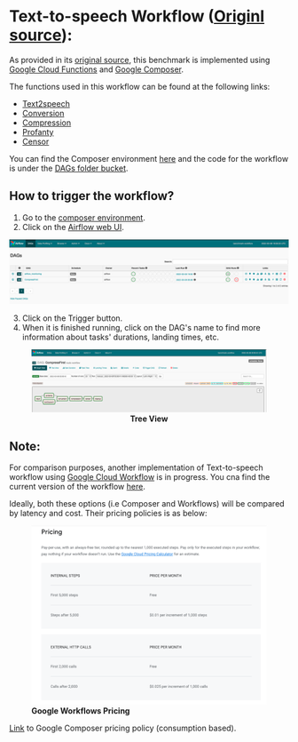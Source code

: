 # Text-to-speech Workflow ([Originl source](https://github.com/SimonEismann/FunctionsAndWorkflows)):

As provided in its [original source](https://github.com/SimonEismann/FunctionsAndWorkflows), this benchmark is implemented using [Google Cloud Functions](https://cloud.google.com/functions) and [Google Composer](https://cloud.google.com/composer). 

The functions used in this workflow can be found at the following links: 
* [Text2speech](https://console.cloud.google.com/functions/details/northamerica-northeast1/text2speech_raw?env=gen1&authuser=1&project=ubc-serverless-ghazal)
* [Conversion](https://console.cloud.google.com/functions/details/northamerica-northeast1/conversion_raw?env=gen1&authuser=1&project=ubc-serverless-ghazal)
* [Compression](https://console.cloud.google.com/functions/details/northamerica-northeast1/compression_raw?env=gen1&authuser=1&project=ubc-serverless-ghazal)
* [Profanty](https://console.cloud.google.com/functions/details/northamerica-northeast1/Profanity-Detection-Raw?env=gen1&authuser=1&project=ubc-serverless-ghazal)
* [Censor](https://console.cloud.google.com/functions/details/northamerica-northeast1/censor_raw?env=gen1&authuser=1&project=ubc-serverless-ghazal)

You can find the Composer environment [here](https://console.cloud.google.com/composer/environments/detail/northamerica-northeast1/benchmark-workflow?authuser=1&project=ubc-serverless-ghazal) and the code for the workflow is under the [DAGs folder bucket](https://console.cloud.google.com/storage/browser/northamerica-northeast1-ben-2f02ddc6-bucket/dags?project=ubc-serverless-ghazal&authuser=1).

## How to trigger the workflow? 
1. Go to the [composer environment](https://console.cloud.google.com/composer/environments/detail/northamerica-northeast1/benchmark-workflow?authuser=1&project=ubc-serverless-ghazal).
2. Click on the [Airflow web UI](https://jca03030db0161f0ap-tp.appspot.com/).
<img src="./AirFlow_UI_DAGS.png"/>

3. Click on the Trigger button. 
4. When it is finished running, click on the DAG's name to find more information about tasks' durations, landing times, etc. 

<figure>
<img src="./workflow_tree_view.png" alt="Tree View"/>
<figcaption align = "center"><b>Tree View</b></figcaption>
</figure>

## Note: 
For comparison purposes, another implementation of Text-to-speech workflow using [Google Cloud Workflow](https://cloud.google.com/workflows) is in progress. You cna find the current version of the workflow [here](https://console.cloud.google.com/workflows/workflow/us-central1/text2speech?authuser=1&project=ubc-serverless-ghazal). 

Ideally, both these options (i.e Composer and Workflows) will be compared by latency and cost. Their pricing policies is as below: 
<figure>
<img src="./workflow_pricing.png" alt="Google Workflows Pricing"/>
<figcaption><b>Google Workflows Pricing</b></figcaption>
</figure>

[Link](https://cloud.google.com/composer#section-6) to Google Composer pricing policy (consumption based).